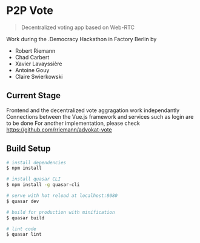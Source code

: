 # P2P Vote

> Decentralized voting app based on Web-RTC 

Work during the .Democracy Hackathon in Factory Berlin by 

* Robert Riemann 
* Chad Carbert
* Xavier Lavayssière
* Antoine Gouy
* Claire Swierkowski

## Current Stage
Frontend and the decentralized vote aggragation work independantly
Connections between the Vue.js framework and services such as login are to be done
For another implementation, please check https://github.com/rriemann/advokat-vote

## Build Setup

``` bash
# install dependencies
$ npm install

# install quasar CLI
$ npm install -g quasar-cli

# serve with hot reload at localhost:8080
$ quasar dev

# build for production with minification
$ quasar build

# lint code
$ quasar lint
```
